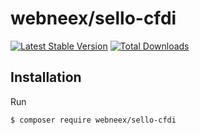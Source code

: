 # webneex/sello-cfdi

[![Latest Stable Version](https://img.shields.io/packagist/v/webneex/sello-cfdi?style=flat-square)](https://packagist.org/packages/webneex/sello-cfdi)
[![Total Downloads](https://img.shields.io/packagist/dt/webneex/sello-cfdi?style=flat-square)](https://packagist.org/packages/webneex/sello-cfdi)

## Installation

Run

```sh
$ composer require webneex/sello-cfdi
```

